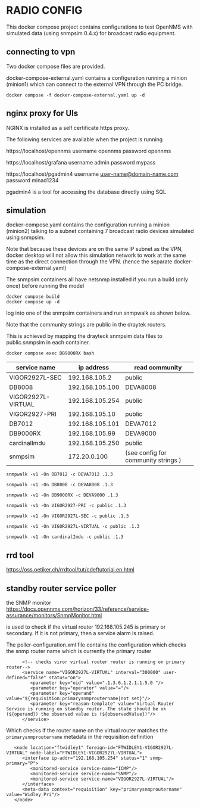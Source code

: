 # RADIO CONFIG


This docker compose project contains configurations to test OpenNMS with simulated data (using snmpsim 0.4.x) for broadcast radio equipment.

## connecting to vpn

Two docker compose files are provided. 

docker-compose-external.yaml contains a configuration running a minion (minion1) which can connect to the external VPN through the PC bridge.

```
docker compose -f docker-compose-external.yaml up -d
```

## nginx proxy for UIs

NGINX is installed as a self certificate https proxy.
 
The following services are available when the project is running

https://localhost/opennms  username opennms password opennms

https://localhost/grafana  username admin password mypass

https://localhost/pgadmin4 username user-name@domain-name.com password minad1234

pgadmin4 is a tool for accessing the database directly using SQL

## simulation

docker-compose.yaml contains the configuration running a minion (minion2) talking to a subnet containing 7 broadcast radio devices simulated using snmpsim. 

Note that because these devices are on the same IP subnet as the VPN, docker desktop will not allow this simulation network to work at the same time as the direct connection through the VPN. (hence the separate docker-compose-external.yaml) 

The snmpsim containers all have netsnmp installed if you run a build (only once) before running the model

```
docker compose build
docker compose up -d
```

log into one of the snmpsim containers and run snmpwalk  as shown below.

Note that the community strings are public in the draytek routers.

This is achieved by mapping the drayteck snmpsim data files to public.snmpsim  in each container.

```
docker compose exec DB9000RX bash
```

|service name   |ip address |read community |
|---------------|--------------|--------------|
|VIGOR2927L-SEC |192.168.105.2 | public  |
|DB8008         |192.168.105.100 |DEVA8008|
|VIGOR2927L-VIRTUAL |192.168.105.254|public  |
|VIGOR2927-PRI  |192.168.105.10|public  |
|DB7012         |192.168.105.101|DEVA7012 |
|DB9000RX       |192.168.105.99| DEVA9000 |
|cardinalImdu   |192.168.105.250 |public  |
|snmpsim        |172.20.0.100|(see config for community strings )  |

```
snmpwalk -v1 -On DB7012 -c DEVA7012 .1.3
```

```
snmpwalk -v1 -On DB8008 -c DEVA8008 .1.3
```

```
snmpwalk -v1 -On DB9000RX -c DEVA9000 .1.3
```

```
snmpwalk -v1 -On VIGOR2927-PRI -c public .1.3
```

```
snmpwalk -v1 -On VIGOR2927L-SEC -c public .1.3
```

```
snmpwalk -v1 -On VIGOR2927L-VIRTUAL -c public .1.3
```

```
snmpwalk -v1 -On cardinalImdu -c public .1.3
```


## rrd tool

https://oss.oetiker.ch/rrdtool/tut/cdeftutorial.en.html


## standby router service poller 

the SNMP monitor https://docs.opennms.com/horizon/33/reference/service-assurance/monitors/SnmpMonitor.html

  is used to check if the virtual router 192.168.105.245 is primary or secondary.
If it is not primary, then a service alarm is raised.

The poller-configuration.xml file contains the configuration which checks the snmp router name which is currently the primary router

```
      <!-- checks viror virtual router router is running on primary router-->
      <service name="VIGOR2927L-VIRTUAL" interval="300000" user-defined="false" status="on">
         <parameter key="oid" value=".1.3.6.1.2.1.1.5.0 "/>
         <parameter key="operator" value="="/>
         <parameter key="operand" value="${requisition:primarysnmproutername|not set}"/>
         <parameter key="reason-template" value="Virtual Router Service is running on standby router. The state should be ok (${operand}) the observed value is (${observedValue})"/> 
      </service>
```

Which checks if the router name on the virtual router matches the `primarysnmproutername` metadata in the requisition definition

```
   <node location="ftwidley1" foreign-id="FTWIDLEY1-VIGOR2927L-VIRTUAL" node-label="FTWIDLEY1-VIGOR2927L-VIRTUAL">
      <interface ip-addr="192.168.105.254" status="1" snmp-primary="P">
         <monitored-service service-name="ICMP"/>
         <monitored-service service-name="SNMP"/>
         <monitored-service service-name="VIGOR2927L-VIRTUAL"/>
      </interface>
      <meta-data context="requisition" key="primarysnmproutername" value="Widley_Pri"/>
   </node>
```
